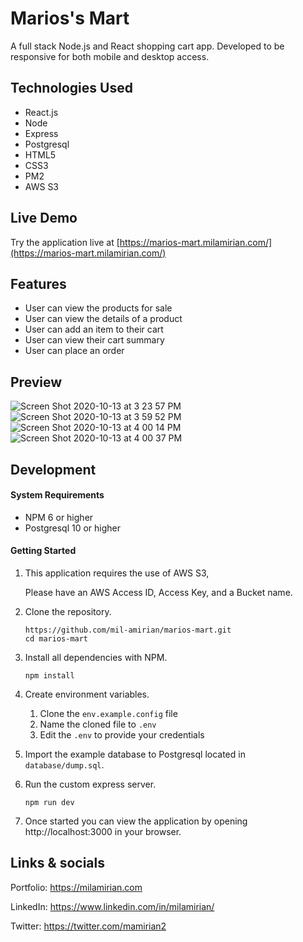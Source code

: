 # Marios's Mart

A full stack Node.js and React shopping cart app. Developed to be responsive for both mobile and desktop access.

## Technologies Used

- React.js
- Node
- Express
- Postgresql
- HTML5
- CSS3
- PM2
- AWS S3

## Live Demo

Try the application live at [https://marios-mart.milamirian.com/](https://marios-mart.milamirian.com/)

## Features

- User can view the products for sale
- User can view the details of a product
- User can add an item to their cart
- User can view their cart summary
- User can place an order

## Preview

![Screen Shot 2020-10-13 at 3 23 57 PM](https://user-images.githubusercontent.com/62856013/95922946-41b46280-0d69-11eb-9b91-6761960befe9.png)
![Screen Shot 2020-10-13 at 3 59 52 PM](https://user-images.githubusercontent.com/62856013/95924865-42e78e80-0d6d-11eb-8856-2e56ab575789.png)
![Screen Shot 2020-10-13 at 4 00 14 PM](https://user-images.githubusercontent.com/62856013/95924868-43802500-0d6d-11eb-8773-03970a6437c2.png)
![Screen Shot 2020-10-13 at 4 00 37 PM](https://user-images.githubusercontent.com/62856013/95924871-4418bb80-0d6d-11eb-8bd0-730f7aa2140d.png)


## Development

#### System Requirements

- NPM 6 or higher
- Postgresql 10 or higher

#### Getting Started

1. This application requires the use of AWS S3, 
   
   Please have an AWS Access ID, Access Key, and a Bucket name.

2. Clone the repository.

    ```shell
    https://github.com/mil-amirian/marios-mart.git
    cd marios-mart
    ```

3. Install all dependencies with NPM.

    ```shell
    npm install
    ```

4. Create environment variables.

    1. Clone the `env.example.config` file
    1. Name the cloned file to `.env`
    1. Edit the `.env` to provide your credentials

5. Import the example database to Postgresql located in `database/dump.sql`.


6. Run the custom express server.

    ```shell
    npm run dev
    ```

7. Once started you can view the application by opening http://localhost:3000 in your browser.

## Links & socials

Portfolio: https://milamirian.com

LinkedIn: https://www.linkedin.com/in/milamirian/

Twitter: https://twitter.com/mamirian2

